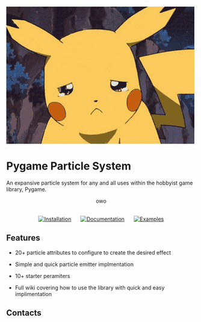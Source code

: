  ![](gifs/pikachuSadj.gif)

# Pygame Particle System

An expansive particle system for any and all uses within the hobbyist game library, Pygame. <br>

[//]: <> (https://shields.io/badges)

<div align="center">
  <p>owo</p><br>
  <a href="https://github.com/Twice-Ice/Pygame-Particle-System/wiki#basic-setup"><img src="https://img.shields.io/badge/Installation-red?style=for-the-badge" alt="Installation"></a>&ensp;&ensp;&ensp;
  <a href="https://github.com/Twice-Ice/Pygame-Particle-System/wiki"><img src="https://img.shields.io/badge/Documentation-red?style=for-the-badge" alt="Documentation"></a>&ensp;&ensp;&ensp;
  <a href="https://github.com/Twice-Ice/Pygame-Particle-System/wiki/Examples"><img src="https://img.shields.io/badge/Examples-red?style=for-the-badge" alt="Examples"></a>
</div>


## Features

- 20+ particle attributes to configure to create the desired effect

- Simple and quick particle emitter implmentation

- 10+ starter peramiters

- Full wiki covering how to use the library with quick and easy implimentation

## Contacts
